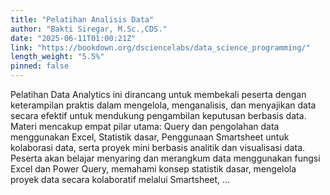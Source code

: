 ```yaml
---
title: "Pelatihan Analisis Data"
author: "Bakti Siregar, M.Sc.,CDS."
date: "2025-06-11T01:00:21Z"
link: "https://bookdown.org/dsciencelabs/data_science_programming/"
length_weight: "5.5%"
pinned: false
---
```


Pelatihan Data Analytics ini dirancang untuk membekali peserta dengan keterampilan praktis dalam mengelola, menganalisis, dan menyajikan data secara efektif untuk mendukung pengambilan keputusan berbasis data. Materi mencakup empat pilar utama: Query dan pengolahan data menggunakan Excel, Statistik dasar, Penggunaan Smartsheet untuk kolaborasi data, serta proyek mini berbasis analitik dan visualisasi data. Peserta akan belajar menyaring dan merangkum data menggunakan fungsi Excel dan Power Query, memahami konsep statistik dasar, mengelola proyek data secara kolaboratif melalui Smartsheet, ...
